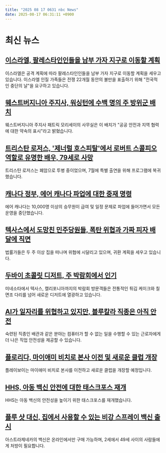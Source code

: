 ```yaml
---
title: "2025 08 17 0631 nbc News"
date: 2025-08-17 06:31:11 +0900
---
```


# 최신 뉴스 

## [이스라엘, 팔레스타인인들을 남부 가자 지구로 이동할 계획](https://www.nbcnews.com/world/israel/israel-move-palestinians-southern-gaza-rcna225387)
이스라엘은 공격 계획에 따라 팔레스타인인들을 남부 가자 지구로 이동할 계획을 세우고 있습니다. 이스라엘 인질 가족들은 전쟁 22개월 동안의 불만을 표출하기 위해 "전국적인 중단의 날"을 요구하고 있습니다. 

## [웨스트버지니아 주지사, 워싱턴에 수백 명의 주 방위군 배치](https://www.nbcnews.com/politics/politics-news/west-virginia-governor-deploys-national-guard-dc-trump-police-takeover-rcna225386)
웨스트버지니아 주지사 패트릭 모리세이의 사무실은 이 배치가 "공공 안전과 지역 협력에 대한 약속의 표시"라고 밝혔습니다. 

## [트리스탄 로저스, '제너럴 호스피탈'에서 로버트 스콜피오 역할로 유명한 배우, 79세로 사망](https://www.nbcnews.com/news/us-news/tristan-rogers-general-hospital-died-79-rcna225342)
트리스탄 로저스는 폐암으로 투병 중이었으며, 7월에 특별 출연을 위해 프로그램에 복귀했습니다. 

## [캐나다 정부, 에어 캐나다 파업에 대한 중재 명령](https://www.nbcnews.com/world/canada/air-canada-strike-what-to-know-rcna225351)
에어 캐나다는 10,000명 이상의 승무원이 급여 및 일정 문제로 파업에 들어가면서 모든 운영을 중단했습니다. 

## [텍사스에서 도망친 민주당원들, 폭탄 위협과 가짜 피자 배달에 직면](https://www.nbcnews.com/politics/politics-news/bomb-scares-phony-pizza-deliveries-democrats-fled-texas-grapple-securi-rcna225267)
법률가들은 두 주 이상 집을 떠나며 위협에 시달리고 있으며, 귀환 계획을 세우고 있습니다. 

## [두바이 초콜릿 디저트, 주 박람회에서 인기](https://www.nbcnews.com/news/asian-america/dubai-chocolate-state-fairs-hot-ticket-item-rcna224764)
미네소타에서 텍사스, 캘리포니아까지의 박람회 방문객들은 전통적인 튀김 케이크와 칠면조 다리를 넘어 새로운 디저트에 열광하고 있습니다. 

## [AI가 일자리를 위협하고 있지만, 블루칼라 직종은 아직 안전](https://www.nbcnews.com/business/business-news/ai-which-jobs-are-skilled-trades-protected-what-to-know-rcna223249)
숙련된 직종인 배관과 같은 분야는 컴퓨터가 할 수 없는 일을 수행할 수 있는 근로자에게 더 나은 직업 안전성을 제공할 수 있습니다. 

## [플로리다, 마이애미 비치로 본사 이전 및 새로운 클럽 개장](https://www.nbcnews.com/business/business-news/playboy-moving-headquarters-miami-beach-opening-new-club-rcna225321)
플레이보이는 마이애미 비치로 본사를 이전하고 새로운 클럽을 개장할 예정입니다. 

## [HHS, 아동 백신 안전에 대한 태스크포스 재개](https://www.nbcnews.com/health/health-news/hhs-revives-task-force-childhood-vaccine-safety-rcna225127)
HHS는 아동 백신의 안전성을 높이기 위한 태스크포스를 재개했습니다. 

## [플루 샷 대신, 집에서 사용할 수 있는 비강 스프레이 백신 출시](https://www.nbcnews.com/health/cold-and-flu/flu-shot-without-needle-flumist-nasal-spray-vaccine-rcna224638)
아스트라제네카의 백신은 온라인에서만 구매 가능하며, 2세에서 49세 사이의 사람들에게 처방이 필요합니다.
